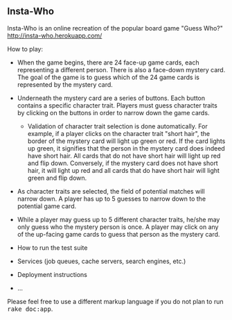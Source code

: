 ## Insta-Who

Insta-Who is an online recreation of the popular board game "Guess Who?"  
http://insta-who.herokuapp.com/

How to play:

* When the game begins, there are 24 face-up game cards, each representing a different person. There is also a face-down mystery card. The goal of the game is to guess which of the 24 game cards is represented by the mystery card.

* Underneath the mystery card are a series of buttons. Each button contains a specific character trait. Players must guess character traits by clicking on the buttons in order to narrow down the game cards.

	* Validation of character trait selection is done automatically. For example, if a player clicks on the character trait "short hair", the border of the mystery card will light up green or red. If the card lights up green, it signifies that the person in the mystery card does indeed have short hair. All cards that do not have short hair will light up red and flip down. Conversely, if the mystery card does not have short hair, it will light up red and all cards that do have short hair will light green and flip down.

* As character traits are selected, the field of potential matches will narrow down. A player has up to 5 guesses to narrow down to the potential game card.

* While a player may guess up to 5 different character traits, he/she may only guess who the mystery person is once. A player may click on any of the up-facing game cards to guess that person as the mystery card. 

* How to run the test suite

* Services (job queues, cache servers, search engines, etc.)

* Deployment instructions

* ...


Please feel free to use a different markup language if you do not plan to run
<tt>rake doc:app</tt>.
